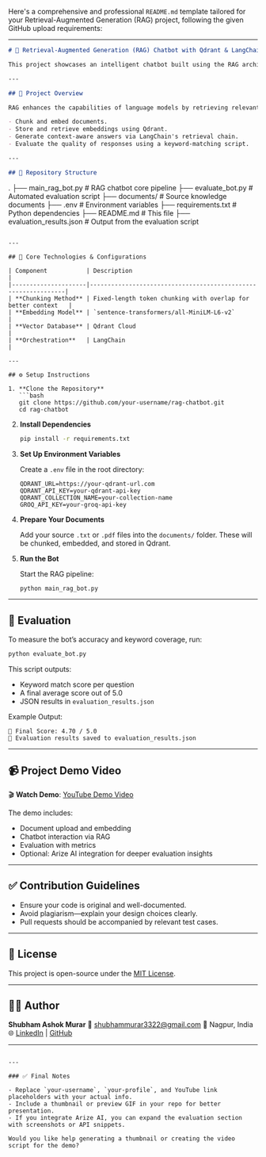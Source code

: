 Here's a comprehensive and professional `README.md` template tailored for your Retrieval-Augmented Generation (RAG) project, following the given GitHub upload requirements:

---

```markdown
# 🧠 Retrieval-Augmented Generation (RAG) Chatbot with Qdrant & LangChain

This project showcases an intelligent chatbot built using the RAG architecture, combining powerful retrieval mechanisms with generative language models. The implementation leverages Qdrant for vector storage, HuggingFace Transformers for embeddings, and LangChain for pipeline orchestration.

---

## 🚀 Project Overview

RAG enhances the capabilities of language models by retrieving relevant information from an external knowledge base and incorporating it into the generated response. This project demonstrates how to:

- Chunk and embed documents.
- Store and retrieve embeddings using Qdrant.
- Generate context-aware answers via LangChain's retrieval chain.
- Evaluate the quality of responses using a keyword-matching script.

---

## 📂 Repository Structure

```

.
├── main\_rag\_bot.py             # RAG chatbot core pipeline
├── evaluate\_bot.py             # Automated evaluation script
├── documents/                  # Source knowledge documents
├── .env                        # Environment variables
├── requirements.txt            # Python dependencies
├── README.md                   # This file
├── evaluation\_results.json     # Output from the evaluation script

````

---

## 🧱 Core Technologies & Configurations

| Component           | Description                                                   |
|---------------------|---------------------------------------------------------------|
| **Chunking Method** | Fixed-length token chunking with overlap for better context   |
| **Embedding Model** | `sentence-transformers/all-MiniLM-L6-v2`                      |
| **Vector Database** | Qdrant Cloud                                                  |
| **Orchestration**   | LangChain                                                     |

---

## ⚙️ Setup Instructions

1. **Clone the Repository**
   ```bash
   git clone https://github.com/your-username/rag-chatbot.git
   cd rag-chatbot
````

2. **Install Dependencies**

   ```bash
   pip install -r requirements.txt
   ```

3. **Set Up Environment Variables**

   Create a `.env` file in the root directory:

   ```
   QDRANT_URL=https://your-qdrant-url.com
   QDRANT_API_KEY=your-qdrant-api-key
   QDRANT_COLLECTION_NAME=your-collection-name
   GROQ_API_KEY=your-groq-api-key
   ```

4. **Prepare Your Documents**

   Add your source `.txt` or `.pdf` files into the `documents/` folder. These will be chunked, embedded, and stored in Qdrant.

5. **Run the Bot**

   Start the RAG pipeline:

   ```bash
   python main_rag_bot.py
   ```

---

## 🧪 Evaluation

To measure the bot’s accuracy and keyword coverage, run:

```bash
python evaluate_bot.py
```

This script outputs:

* Keyword match score per question
* A final average score out of 5.0
* JSON results in `evaluation_results.json`

Example Output:

```
🎯 Final Score: 4.70 / 5.0
📄 Evaluation results saved to evaluation_results.json
```

---

## 📹 Project Demo Video

🎬 **Watch Demo**: [YouTube Demo Video](https://www.youtube.com/watch?v=YOUR_VIDEO_ID)

The demo includes:

* Document upload and embedding
* Chatbot interaction via RAG
* Evaluation with metrics
* Optional: Arize AI integration for deeper evaluation insights

---

## ✅ Contribution Guidelines

* Ensure your code is original and well-documented.
* Avoid plagiarism—explain your design choices clearly.
* Pull requests should be accompanied by relevant test cases.

---

## 📄 License

This project is open-source under the [MIT License](LICENSE).

---

## 🙋‍♂️ Author

**Shubham Ashok Murar**
📧 [shubhammurar3322@gmail.com](mailto:shubhammurar3322@gmail.com)
📍 Nagpur, India
🌐 [LinkedIn](https://www.linkedin.com/in/your-profile/) | [GitHub](https://github.com/your-username)

---

```

---

### ✅ Final Notes

- Replace `your-username`, `your-profile`, and YouTube link placeholders with your actual info.
- Include a thumbnail or preview GIF in your repo for better presentation.
- If you integrate Arize AI, you can expand the evaluation section with screenshots or API snippets.

Would you like help generating a thumbnail or creating the video script for the demo?
```
